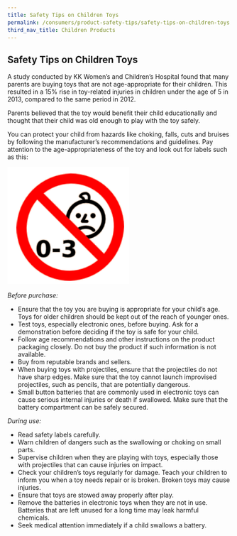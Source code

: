```yaml
---
title: Safety Tips on Children Toys
permalink: /consumers/product-safety-tips/safety-tips-on-children-toys
third_nav_title: Children Products
---
```

## Safety Tips on Children Toys
A study conducted by KK Women’s and Children’s Hospital found that many parents are buying toys that are not age-appropriate for their children. This resulted in a 15% rise in toy-related injuries in children under the age of 5 in 2013, compared to the same period in 2012.

Parents believed that the toy would benefit their child educationally and thought that their child was old enough to play with the toy safely.

You can protect your child from hazards like choking, falls, cuts and bruises by following the manufacturer’s recommendations and guidelines. Pay attention to the age-appropriateness of the toy and look out for labels such as this:

![age appropriateness labels of the toy](/images/product-safety-tips/age-appropriateness-labels-of-the-toy.png)

*Before purchase:*
* Ensure that the toy you are buying is appropriate for your child’s age. Toys for older children should be kept out of the reach of younger ones.
* Test toys, especially electronic ones, before buying. Ask for a demonstration before deciding if the toy is safe for your child.
* Follow age recommendations and other instructions on the product packaging closely. Do not buy the product if such information is not available.
* Buy from reputable brands and sellers.
* When buying toys with projectiles, ensure that the projectiles do not have sharp edges. Make sure that the toy cannot launch improvised projectiles, such as pencils, that are potentially dangerous.
* Small button batteries that are commonly used in electronic toys can cause serious internal injuries or death if swallowed. Make sure that the battery compartment can be safely secured.

*During use:*
* Read safety labels carefully.
* Warn children of dangers such as the swallowing or choking on small parts.
* Supervise children when they are playing with toys, especially those with projectiles that can cause injuries on impact.
* Check your children’s toys regularly for damage. Teach your children to inform you when a toy needs repair or is broken. Broken toys may cause injuries.
* Ensure that toys are stowed away properly after play.
* Remove the batteries in electronic toys when they are not in use. Batteries that are left unused for a long time may leak harmful chemicals.
* Seek medical attention immediately if a child swallows a battery.











